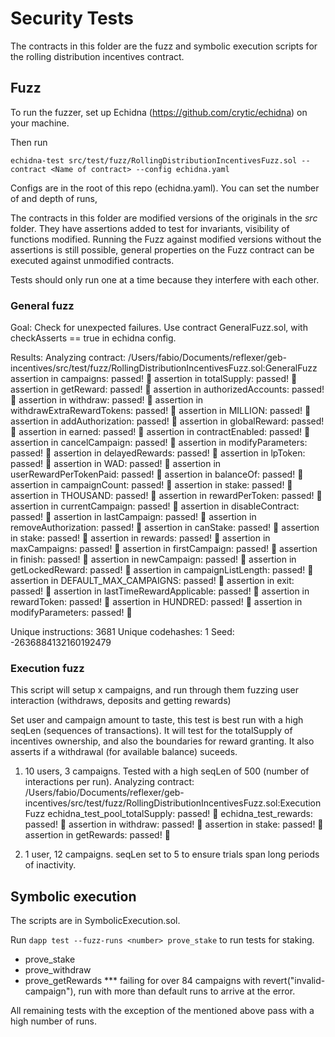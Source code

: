 # Security Tests

The contracts in this folder are the fuzz and symbolic execution scripts for the rolling distribution incentives contract.

## Fuzz

To run the fuzzer, set up Echidna (https://github.com/crytic/echidna) on your machine.

Then run
```
echidna-test src/test/fuzz/RollingDistributionIncentivesFuzz.sol --contract <Name of contract> --config echidna.yaml
```

Configs are in the root of this repo (echidna.yaml). You can set the number of and depth of runs,

The contracts in this folder are modified versions of the originals in the _src_ folder. They have assertions added to test for invariants, visibility of functions modified. Running the Fuzz against modified versions without the assertions is still possible, general properties on the Fuzz contract can be executed against unmodified contracts.

Tests should only run one at a time because they interfere with each other.

### General fuzz

Goal: Check for unexpected failures. Use contract GeneralFuzz.sol, with checkAsserts == true in echidna config.

Results:
Analyzing contract: /Users/fabio/Documents/reflexer/geb-incentives/src/test/fuzz/RollingDistributionIncentivesFuzz.sol:GeneralFuzz
assertion in campaigns: passed! 🎉
assertion in totalSupply: passed! 🎉
assertion in getReward: passed! 🎉
assertion in authorizedAccounts: passed! 🎉
assertion in withdraw: passed! 🎉
assertion in withdrawExtraRewardTokens: passed! 🎉
assertion in MILLION: passed! 🎉
assertion in addAuthorization: passed! 🎉
assertion in globalReward: passed! 🎉
assertion in earned: passed! 🎉
assertion in contractEnabled: passed! 🎉
assertion in cancelCampaign: passed! 🎉
assertion in modifyParameters: passed! 🎉
assertion in delayedRewards: passed! 🎉
assertion in lpToken: passed! 🎉
assertion in WAD: passed! 🎉
assertion in userRewardPerTokenPaid: passed! 🎉
assertion in balanceOf: passed! 🎉
assertion in campaignCount: passed! 🎉
assertion in stake: passed! 🎉
assertion in THOUSAND: passed! 🎉
assertion in rewardPerToken: passed! 🎉
assertion in currentCampaign: passed! 🎉
assertion in disableContract: passed! 🎉
assertion in lastCampaign: passed! 🎉
assertion in removeAuthorization: passed! 🎉
assertion in canStake: passed! 🎉
assertion in stake: passed! 🎉
assertion in rewards: passed! 🎉
assertion in maxCampaigns: passed! 🎉
assertion in firstCampaign: passed! 🎉
assertion in finish: passed! 🎉
assertion in newCampaign: passed! 🎉
assertion in getLockedReward: passed! 🎉
assertion in campaignListLength: passed! 🎉
assertion in DEFAULT_MAX_CAMPAIGNS: passed! 🎉
assertion in exit: passed! 🎉
assertion in lastTimeRewardApplicable: passed! 🎉
assertion in rewardToken: passed! 🎉
assertion in HUNDRED: passed! 🎉
assertion in modifyParameters: passed! 🎉

Unique instructions: 3681
Unique codehashes: 1
Seed: -2636884132160192479

### Execution fuzz 

This script will setup x campaigns, and run through them fuzzing user interaction (withdraws, deposits and getting rewards)

Set user and campaign amount to taste, this test is best run with a high seqLen (sequences of transactions). It will test for the totalSupply of incentives ownership, and also the boundaries for reward granting. It also asserts if a withdrawal (for available balance) suceeds.

1. 10 users, 3 campaigns. Tested with a high seqLen of 500 (number of interactions per run).
Analyzing contract: /Users/fabio/Documents/reflexer/geb-incentives/src/test/fuzz/RollingDistributionIncentivesFuzz.sol:ExecutionFuzz
echidna_test_pool_totalSupply: passed! 🎉
echidna_test_rewards: passed! 🎉
assertion in withdraw: passed! 🎉
assertion in stake: passed! 🎉
assertion in getRewards: passed! 🎉

2. 1 user, 12 campaigns. seqLen set to 5 to ensure trials span long periods of inactivity.


## Symbolic execution
The scripts are in SymbolicExecution.sol. 

Run ```dapp test --fuzz-runs <number> prove_stake``` to run tests for staking.

- prove_stake
- prove_withdraw
- prove_getRewards *** failing for over 84 campaigns with revert("invalid-campaign"), run with more than default runs to arrive at the error.

All remaining tests with the exception of the mentioned above pass with a high number of runs.

